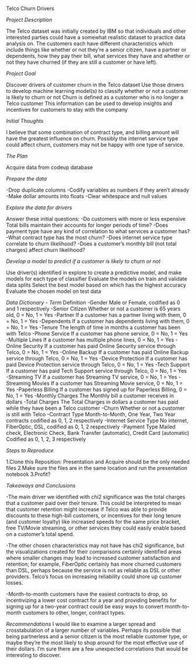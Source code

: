 Telco Churn Drivers

*Project Description*


The Telco dataset was initially created by IBM so that individuals and other interested parties could have a somewhat realistic dataset to practice data analysis on. The customers each have different characteristics which include things like whether or not they’re a senior citizen, have a partner or dependents, how they pay their bill, what services they have and whether or not they have churned (if they are still a customer or have left).

*Project Goal*


Discover drivers of customer churn in the Telco dataset
Use those drivers to develop machine learning model(s) to classify whether or not a customer is likely to churn or not
Churn is defined as a customer who is no longer a Telco customer
This information can be used to develop insights and incentives for customers to stay with the company

*Initial Thoughts*


I believe that some combination of contract type, and billing amount will have the greatest influence on churn.
Possibly the internet service type could affect churn, customers may not be happy with one type of service. 

*The Plan*


Acquire data from codeup database

*Prepare the data*


-Drop duplicate columns
-Codify variables as numbers if they aren’t already
-Make dollar amounts into floats
-Clear whitespace and null values


*Explore the data for drivers* 


Answer these initial questions:
-Do customers with more or less expensive Total bills maintain their accounts for longer periods of time?
-Does payment type have any kind of correlation to what services a customer has?
-What contract type has the most churn?
-Does internet service type correlate to churn likelihood?
-Does a customer’s monthly bill (not total charges) affect churn likelihood?



*Develop a model to predict if a customer is likely to churn or not*

Use driver(s) identified in explore to create a predictive model, and make models for each type of classifier
Evaluate the models on train and validate data splits
Select the best model based on which has the highest accuracy
Evaluate the chosen model on test data


*Data Dictionary - Term*         Definition
-Gender
Male or Female, codified as 0 and 1 respectively
-Senior Citizen
Whether or not a customer is 65 years old, 0 = No, 1 = Yes
-Partner
If a customer has a partner living with them, 0 = No, 1 = Yes
-Dependents
If a customer has dependents living with them, 0 = No, 1 = Yes
-Tenure
The length of time in months a customer has been with Telco
-Phone Service
If a customer has phone service, 0 = No, 1 = Yes
-Multiple Lines
If a customer has multiple phone lines, 0 = No, 1 = Yes
-Online Security
If a customer has paid Online Security service through Telco, 0 = No, 1 = Yes
-Online Backup
If a customer has paid Online Backup service through Telco, 0 = No, 1 = Yes
-Device Protection
If a customer has paid Device Protection service through Telco, 0 = No, 1 = Yes
-Tech Support
If a customer has paid Tech Support service through Telco, 0 = No, 1 = Yes
-Streaming TV
If a customer has Streaming TV service, 0 = No, 1 = Yes
-Streaming Movies
If a customer has Streaming Movie service, 0 = No, 1 = Yes
-Paperless Billing
If a customer has signed up for Paperless Billing, 0 = No, 1 = Yes
-Monthly Charges
The Monthly bill a customer receives in dollars
-Total Charges
The Total Charges in dollars a customer has paid while they have been a Telco customer
-Churn
Whether or not a customer is still with Telco
-Contract Type
Month-to-Month, One Year, Two Year contracts codified as 0, 1, 2 respectively
-Internet Service Type
No internet, FiberOptic, DSL, codified as 0, 1, 2 respectively
-Payment Type
Mailed check, Electronic Check, Bank Transfer (automatic), Credit Card (automatic)
Codified as 0, 1, 2, 3 respectively



*Steps to Reproduce*

1.Clone this Reposition: Presentation and Acquire should be the only needed files
2.Make sure the files are in the same location and run the presentation notebook
3.Profit?


*Takeaways and Conclusions*


   -The main driver we identified with chi2 significance was the total charges that a customer paid over their tenure. This could be interpreted to mean that customer retention might increase if Telco was able to provide discounts to these high-bill customers, or incentives for their long tenure (and customer loyalty) like increased speeds for the same price bracket, free TV/Movie streaming, or other services they could easily enable based on a customer’s total spend. 


   -The other chosen characteristics may not have has chi2 significance, but the visualizations created for their comparisons certainly identified areas where smaller changes may lead to increased customer satisfaction and retention; for example, FiberOptic certainly has more churned customers than DSL, perhaps because the service is not as reliable as DSL or other providers. Telco’s focus on increasing reliability could shore up customer losses. 


   -Month-to-month customers have the easiest contracts to drop, so incentivizing a lower cost contract for a year and providing benefits for signing up for a two-year contract could be easy ways to convert month-to-month customers to other, longer, contract types. 


*Recommendations*
  I would like to examine a larger spread and crosstabulation of a larger number of variables.
  Perhaps its possible that being partnerless and a senior citizen is the most reliable customer
  type, or maybe they’re the most likely to shop around for the most effective use of their
  dollars. I’m sure there are a few unexpected correlations that would be interesting to discover. 

